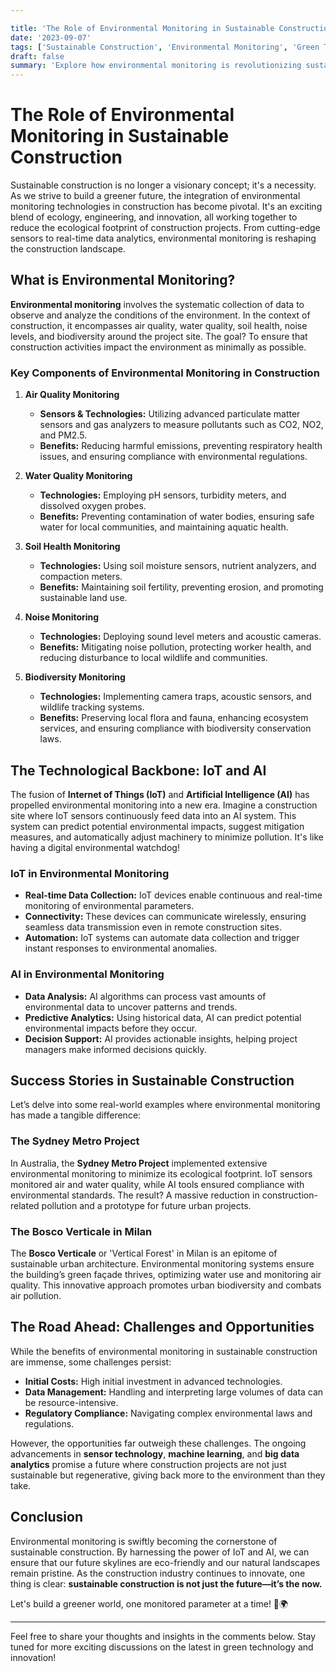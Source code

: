 ```yaml
---

title: 'The Role of Environmental Monitoring in Sustainable Construction'
date: '2023-09-07'
tags: ['Sustainable Construction', 'Environmental Monitoring', 'Green Technology', 'Innovation']
draft: false
summary: 'Explore how environmental monitoring is revolutionizing sustainable construction, making projects greener, smarter, and more efficient.'
---
```


# The Role of Environmental Monitoring in Sustainable Construction

Sustainable construction is no longer a visionary concept; it's a necessity. As we strive to build a greener future, the integration of environmental monitoring technologies in construction has become pivotal. It's an exciting blend of ecology, engineering, and innovation, all working together to reduce the ecological footprint of construction projects. From cutting-edge sensors to real-time data analytics, environmental monitoring is reshaping the construction landscape.

## What is Environmental Monitoring?

**Environmental monitoring** involves the systematic collection of data to observe and analyze the conditions of the environment. In the context of construction, it encompasses air quality, water quality, soil health, noise levels, and biodiversity around the project site. The goal? To ensure that construction activities impact the environment as minimally as possible.

### Key Components of Environmental Monitoring in Construction

1. **Air Quality Monitoring**
    - **Sensors & Technologies:** Utilizing advanced particulate matter sensors and gas analyzers to measure pollutants such as CO2, NO2, and PM2.5.
    - **Benefits:** Reducing harmful emissions, preventing respiratory health issues, and ensuring compliance with environmental regulations.

2. **Water Quality Monitoring**
    - **Technologies:** Employing pH sensors, turbidity meters, and dissolved oxygen probes.
    - **Benefits:** Preventing contamination of water bodies, ensuring safe water for local communities, and maintaining aquatic health.

3. **Soil Health Monitoring**
    - **Technologies:** Using soil moisture sensors, nutrient analyzers, and compaction meters.
    - **Benefits:** Maintaining soil fertility, preventing erosion, and promoting sustainable land use.

4. **Noise Monitoring**
    - **Technologies:** Deploying sound level meters and acoustic cameras.
    - **Benefits:** Mitigating noise pollution, protecting worker health, and reducing disturbance to local wildlife and communities.

5. **Biodiversity Monitoring**
    - **Technologies:** Implementing camera traps, acoustic sensors, and wildlife tracking systems.
    - **Benefits:** Preserving local flora and fauna, enhancing ecosystem services, and ensuring compliance with biodiversity conservation laws.

## The Technological Backbone: IoT and AI

The fusion of **Internet of Things (IoT)** and **Artificial Intelligence (AI)** has propelled environmental monitoring into a new era. Imagine a construction site where IoT sensors continuously feed data into an AI system. This system can predict potential environmental impacts, suggest mitigation measures, and automatically adjust machinery to minimize pollution. It's like having a digital environmental watchdog!

### IoT in Environmental Monitoring

- **Real-time Data Collection:** IoT devices enable continuous and real-time monitoring of environmental parameters.
- **Connectivity:** These devices can communicate wirelessly, ensuring seamless data transmission even in remote construction sites.
- **Automation:** IoT systems can automate data collection and trigger instant responses to environmental anomalies.

### AI in Environmental Monitoring

- **Data Analysis:** AI algorithms can process vast amounts of environmental data to uncover patterns and trends.
- **Predictive Analytics:** Using historical data, AI can predict potential environmental impacts before they occur.
- **Decision Support:** AI provides actionable insights, helping project managers make informed decisions quickly.

## Success Stories in Sustainable Construction

Let’s delve into some real-world examples where environmental monitoring has made a tangible difference:

### The Sydney Metro Project

In Australia, the **Sydney Metro Project** implemented extensive environmental monitoring to minimize its ecological footprint. IoT sensors monitored air and water quality, while AI tools ensured compliance with environmental standards. The result? A massive reduction in construction-related pollution and a prototype for future urban projects.

### The Bosco Verticale in Milan

The **Bosco Verticale** or 'Vertical Forest' in Milan is an epitome of sustainable urban architecture. Environmental monitoring systems ensure the building’s green façade thrives, optimizing water use and monitoring air quality. This innovative approach promotes urban biodiversity and combats air pollution.

## The Road Ahead: Challenges and Opportunities

While the benefits of environmental monitoring in sustainable construction are immense, some challenges persist:

- **Initial Costs:** High initial investment in advanced technologies.
- **Data Management:** Handling and interpreting large volumes of data can be resource-intensive.
- **Regulatory Compliance:** Navigating complex environmental laws and regulations.

However, the opportunities far outweigh these challenges. The ongoing advancements in **sensor technology**, **machine learning**, and **big data analytics** promise a future where construction projects are not just sustainable but regenerative, giving back more to the environment than they take.

## Conclusion

Environmental monitoring is swiftly becoming the cornerstone of sustainable construction. By harnessing the power of IoT and AI, we can ensure that our future skylines are eco-friendly and our natural landscapes remain pristine. As the construction industry continues to innovate, one thing is clear: **sustainable construction is not just the future—it’s the now.**

Let's build a greener world, one monitored parameter at a time! 🌱🌍

---

Feel free to share your thoughts and insights in the comments below. Stay tuned for more exciting discussions on the latest in green technology and innovation!

